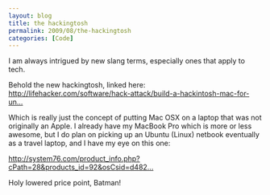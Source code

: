 ```yaml
---
layout: blog
title: the hackingtosh
permalink: 2009/08/the-hackingtosh
categories: [Code]
---
```


<p>I am always intrigued by new slang terms, especially ones that apply to tech.</p>
<p>Behold the new hackingtosh, linked here: <a href="http://lifehacker.com/software/hack-attack/build-a-hackintosh-mac-for-under-800-321913.php" title="http://lifehacker.com/software/hack-attack/build-a-hackintosh-mac-for-under-800-321913.php">http://lifehacker.com/software/hack-attack/build-a-hackintosh-mac-for-un...</a></p>
<p>Which is really just the concept of putting Mac OSX on a laptop that was not originally an Apple. I already have my MacBook Pro which is more or less awesome, but I do plan on picking up an Ubuntu (Linux) netbook eventually as a travel laptop, and I have my eye on this one:</p>
<p><a href="http://system76.com/product_info.php?cPath=28&amp;products_id=92&amp;osCsid=d482c4780269251459fbb9911194405a" title="http://system76.com/product_info.php?cPath=28&amp;products_id=92&amp;osCsid=d482c4780269251459fbb9911194405a">http://system76.com/product_info.php?cPath=28&amp;products_id=92&amp;osCsid=d482...</a></p>
<p>Holy lowered price point, Batman!</p>

